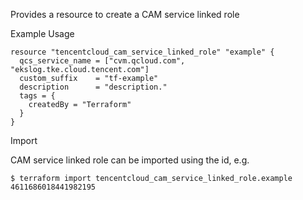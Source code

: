 Provides a resource to create a CAM service linked role

Example Usage

```hcl
resource "tencentcloud_cam_service_linked_role" "example" {
  qcs_service_name = ["cvm.qcloud.com", "ekslog.tke.cloud.tencent.com"]
  custom_suffix    = "tf-example"
  description      = "description."
  tags = {
    createdBy = "Terraform"
  }
}
```

Import

CAM service linked role can be imported using the id, e.g.

```
$ terraform import tencentcloud_cam_service_linked_role.example 4611686018441982195
```